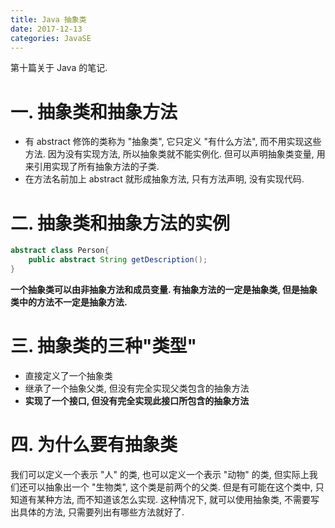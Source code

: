```yaml
---
title: Java 抽象类
date: 2017-12-13
categories: JavaSE
---
```


第十篇关于 Java 的笔记.
<!--more-->

# 一. 抽象类和抽象方法

- 有 abstract 修饰的类称为 "抽象类", 它只定义 "有什么方法", 而不用实现这些方法. 因为没有实现方法, 所以抽象类就不能实例化. 但可以声明抽象类变量, 用来引用实现了所有抽象方法的子类.
- 在方法名前加上 abstract 就形成抽象方法, 只有方法声明, 没有实现代码.

# 二. 抽象类和抽象方法的实例

```java
abstract class Person{
    public abstract String getDescription();
}
```

**一个抽象类可以由非抽象方法和成员变量. 有抽象方法的一定是抽象类, 但是抽象类中的方法不一定是抽象方法.**

# 三. 抽象类的三种"类型"

- 直接定义了一个抽象类
- 继承了一个抽象父类, 但没有完全实现父类包含的抽象方法
- **实现了一个接口, 但没有完全实现此接口所包含的抽象方法**

# 四. 为什么要有抽象类

我们可以定义一个表示 "人" 的类, 也可以定义一个表示 "动物" 的类, 但实际上我们还可以抽象出一个 "生物类", 这个类是前两个的父类. 但是有可能在这个类中, 只知道有某种方法, 而不知道该怎么实现. 这种情况下, 就可以使用抽象类, 不需要写出具体的方法, 只需要列出有哪些方法就好了.
